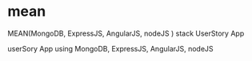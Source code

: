 # mean
MEAN(MongoDB, ExpressJS, AngularJS, nodeJS ) stack UserStory App

userSory App using MongoDB, ExpressJS, AngularJS, nodeJS
